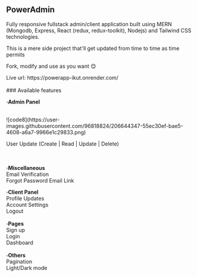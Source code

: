 ## PowerAdmin
<p>Fully responsive fullstack admin/client application built using MERN (Mongodb, Express, React (redux, redux-toolkit), Nodejs) and Tailwind CSS technologies.</p>
<p>This is a mere side project that'll get updated from time to time as time permits </p>
<p>Fork, modify and use as you want 😊 </p>
Live url: https://powerapp-ikut.onrender.com/
<br>
<br>
### Available features
<p>
  <b>▫️Admin Panel</b>
</p>
  <br>
  ![code8](https://user-images.githubusercontent.com/96818824/206644347-55ec30ef-bae5-4608-a6a7-9966e1c29833.png)
    <br>
    <p>
User Update (Create | Read | Update | Delete)
    </p>
  <br>
  <br>
  <b>▫️Miscellaneous</b>
  <br>
Email Verification 
  <br>
  Forgot Password Email Link
  <br>
  
<b>▫️Client Panel</b>
  <br>
Profile Updates 
  <br>
  Account Settings
    <br>
Logout
<br><br>
  <b>▫️Pages</b>
  <br>
Sign up
  <br>
Login
  <br>
Dashboard
  <br>
  <br>
  <b>▫️Others</b>
  <br>
Pagination 
  <br>
Light/Dark mode

